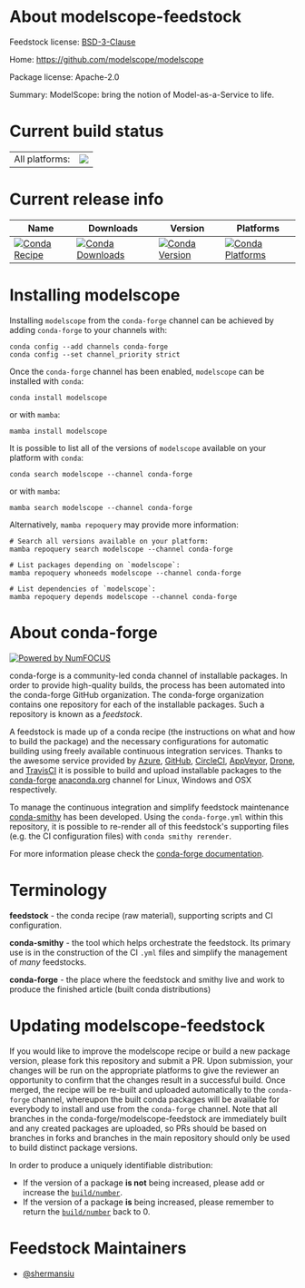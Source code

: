 About modelscope-feedstock
==========================

Feedstock license: [BSD-3-Clause](https://github.com/conda-forge/modelscope-feedstock/blob/main/LICENSE.txt)

Home: https://github.com/modelscope/modelscope

Package license: Apache-2.0

Summary: ModelScope: bring the notion of Model-as-a-Service to life.

Current build status
====================


<table><tr><td>All platforms:</td>
    <td>
      <a href="https://dev.azure.com/conda-forge/feedstock-builds/_build/latest?definitionId=26272&branchName=main">
        <img src="https://dev.azure.com/conda-forge/feedstock-builds/_apis/build/status/modelscope-feedstock?branchName=main">
      </a>
    </td>
  </tr>
</table>

Current release info
====================

| Name | Downloads | Version | Platforms |
| --- | --- | --- | --- |
| [![Conda Recipe](https://img.shields.io/badge/recipe-modelscope-green.svg)](https://anaconda.org/conda-forge/modelscope) | [![Conda Downloads](https://img.shields.io/conda/dn/conda-forge/modelscope.svg)](https://anaconda.org/conda-forge/modelscope) | [![Conda Version](https://img.shields.io/conda/vn/conda-forge/modelscope.svg)](https://anaconda.org/conda-forge/modelscope) | [![Conda Platforms](https://img.shields.io/conda/pn/conda-forge/modelscope.svg)](https://anaconda.org/conda-forge/modelscope) |

Installing modelscope
=====================

Installing `modelscope` from the `conda-forge` channel can be achieved by adding `conda-forge` to your channels with:

```
conda config --add channels conda-forge
conda config --set channel_priority strict
```

Once the `conda-forge` channel has been enabled, `modelscope` can be installed with `conda`:

```
conda install modelscope
```

or with `mamba`:

```
mamba install modelscope
```

It is possible to list all of the versions of `modelscope` available on your platform with `conda`:

```
conda search modelscope --channel conda-forge
```

or with `mamba`:

```
mamba search modelscope --channel conda-forge
```

Alternatively, `mamba repoquery` may provide more information:

```
# Search all versions available on your platform:
mamba repoquery search modelscope --channel conda-forge

# List packages depending on `modelscope`:
mamba repoquery whoneeds modelscope --channel conda-forge

# List dependencies of `modelscope`:
mamba repoquery depends modelscope --channel conda-forge
```


About conda-forge
=================

[![Powered by
NumFOCUS](https://img.shields.io/badge/powered%20by-NumFOCUS-orange.svg?style=flat&colorA=E1523D&colorB=007D8A)](https://numfocus.org)

conda-forge is a community-led conda channel of installable packages.
In order to provide high-quality builds, the process has been automated into the
conda-forge GitHub organization. The conda-forge organization contains one repository
for each of the installable packages. Such a repository is known as a *feedstock*.

A feedstock is made up of a conda recipe (the instructions on what and how to build
the package) and the necessary configurations for automatic building using freely
available continuous integration services. Thanks to the awesome service provided by
[Azure](https://azure.microsoft.com/en-us/services/devops/), [GitHub](https://github.com/),
[CircleCI](https://circleci.com/), [AppVeyor](https://www.appveyor.com/),
[Drone](https://cloud.drone.io/welcome), and [TravisCI](https://travis-ci.com/)
it is possible to build and upload installable packages to the
[conda-forge](https://anaconda.org/conda-forge) [anaconda.org](https://anaconda.org/)
channel for Linux, Windows and OSX respectively.

To manage the continuous integration and simplify feedstock maintenance
[conda-smithy](https://github.com/conda-forge/conda-smithy) has been developed.
Using the ``conda-forge.yml`` within this repository, it is possible to re-render all of
this feedstock's supporting files (e.g. the CI configuration files) with ``conda smithy rerender``.

For more information please check the [conda-forge documentation](https://conda-forge.org/docs/).

Terminology
===========

**feedstock** - the conda recipe (raw material), supporting scripts and CI configuration.

**conda-smithy** - the tool which helps orchestrate the feedstock.
                   Its primary use is in the construction of the CI ``.yml`` files
                   and simplify the management of *many* feedstocks.

**conda-forge** - the place where the feedstock and smithy live and work to
                  produce the finished article (built conda distributions)


Updating modelscope-feedstock
=============================

If you would like to improve the modelscope recipe or build a new
package version, please fork this repository and submit a PR. Upon submission,
your changes will be run on the appropriate platforms to give the reviewer an
opportunity to confirm that the changes result in a successful build. Once
merged, the recipe will be re-built and uploaded automatically to the
`conda-forge` channel, whereupon the built conda packages will be available for
everybody to install and use from the `conda-forge` channel.
Note that all branches in the conda-forge/modelscope-feedstock are
immediately built and any created packages are uploaded, so PRs should be based
on branches in forks and branches in the main repository should only be used to
build distinct package versions.

In order to produce a uniquely identifiable distribution:
 * If the version of a package **is not** being increased, please add or increase
   the [``build/number``](https://docs.conda.io/projects/conda-build/en/latest/resources/define-metadata.html#build-number-and-string).
 * If the version of a package **is** being increased, please remember to return
   the [``build/number``](https://docs.conda.io/projects/conda-build/en/latest/resources/define-metadata.html#build-number-and-string)
   back to 0.

Feedstock Maintainers
=====================

* [@shermansiu](https://github.com/shermansiu/)

